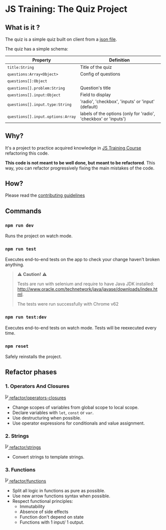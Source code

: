 # JS Training: The Quiz Project

## What is it ?

The quiz is a simple quiz built on client from a [json file](https://github.com/we-learn-js/js-training-practice/blob/master/src/data/quiz.json).

The quiz has a simple schema:

| Property | Definition |
| -- | -- |
| `title:String` | Title of the quiz |
| `questions:Array<Object>` | Config of questions |
| `questions[]:Object` | |
| `questions[].problem:String` | Question's title|
| `questions[].input:Object` | Field to display |
| `questions[].input.type:String` | 'radio', 'checkbox', 'inputs' or 'input' (default) |
| `questions[].input.options:Array` | labels of the options (only for 'radio', 'checkbox' or 'inputs') |

## Why?

It's a project to practice acquired knowledge in [JS Training Course](https://github.com/we-learn-js/js-training) refactoring this code.

**This code is not meant to be well done, but meant to be refactored**. This way, you can refactor progressively fixing the main mistakes of the code.

## How?

Please read the [contributing guidelines](./CONTRIBUTING.md)

## Commands

### `npm run dev`

Runs the project on watch mode.

### `npm run test`

Executes end-to-end tests on the app to check your change haven't broken anything.

> :warning: **Caution!** :warning:
>
> Tests are run with selenium and require to have Java JDK installed: http://www.oracle.com/technetwork/java/javase/downloads/index.html.
>
> The tests were run successfully with Chrome v62

### `npm run test:dev`

Executes end-to-end tests on watch mode. Tests will be reexecuted every time.

### `npm reset`

Safely reinstalls the project.


## Refactor phases

### 1. Operators And Closures

[![branch-icon] refactor/operators-closures](https://github.com/we-learn-js/js-training-practice/tree/refactor/operators-closures)

* Change scopes of variables from global scope to local scope.
* Declare variables with `let`, `const` or `var`.
* Use destructuring when possible.
* Use operator expressions for conditionals and value assignment.

### 2. Strings

[![branch-icon] refactor/strings](https://github.com/we-learn-js/js-training-practice/tree/refactor/strings)

* Convert strings to template strings.

### 3. Functions

[![branch-icon] refactor/functions](https://github.com/we-learn-js/js-training-practice/tree/refactor/functions)

* Split all logic in functions as pure as possible.
* Use new arrow functions syntax when possible.
* Respect functional principles:
  * Immutability
  * Absence of side effects
  * Function don't depend on state
  * Functions with 1 input/ 1 output.

[branch-icon]: ./.github/images/git-branch.png

